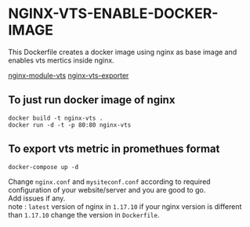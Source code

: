 # NGINX-VTS-ENABLE-DOCKER-IMAGE

This Dockerfile creates a docker image using nginx as base image and enables vts mertics inside nginx.

[nginx-module-vts](https://github.com/vozlt/nginx-module-vts)
[nginx-vts-exporter](https://github.com/hnlq715/nginx-vts-exporter)

## To just run docker image of nginx 
```
docker build -t nginx-vts .
docker run -d -t -p 80:80 nginx-vts
```

## To export vts metric in promethues format 
```
docker-compose up -d
```

Change `nginx.conf` and `mysiteconf.conf` according to required configuration of your website/server and you are good to go.\
Add issues if any.\
note : `latest` version of nginx in `1.17.10` if your nginx version is different than `1.17.10` change the version in `Dockerfile`.

